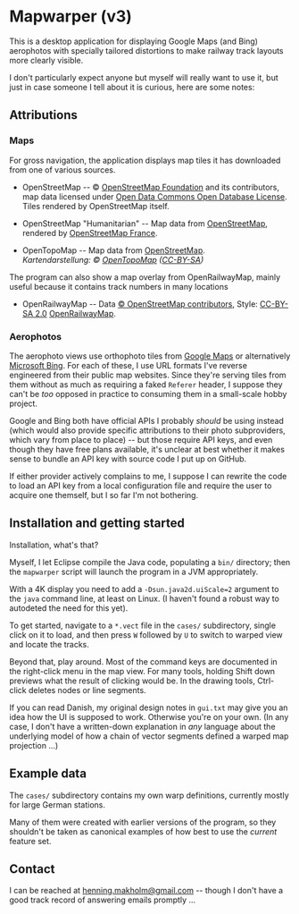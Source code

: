 # Mapwarper (v3)

This is a desktop application for displaying Google Maps (and Bing)
aerophotos with specially tailored distortions to make railway track
layouts more clearly visible.

I don't particularly expect anyone but myself will really want to use
it, but just in case someone I tell about it is curious, here are some
notes:

## Attributions

### Maps

For gross navigation, the application displays map tiles it has
downloaded from one of various sources.

 * OpenStreetMap --
   © [OpenStreetMap Foundation](https://openstreetmap.org/copyright) and
   its contributors, map data licensed under [Open Data Commons Open
   Database License](https://opendatacommons.org/licenses/odbl/).
   Tiles rendered by OpenStreetMap itself.

 * OpenStreetMap "Humanitarian" --
   Map data from [OpenStreetMap](https://osm.org/copyright), rendered by
   [OpenStreetMap France](https://www.openstreetmap.fr/fonds-de-carte/).

 * OpenTopoMap --
   Map data from [OpenStreetMap](https://openstreetmap.org/copyright).  
   _Kartendarstellung: © [OpenTopoMap](http://opentopomap.org/OpenTopoMap)
   ([CC-BY-SA](https://creativecommons.org/licenses/by-sa/3.0/))_

The program can also show a map overlay from OpenRailwayMap, mainly
useful because it contains track numbers in many locations

 * OpenRailwayMap --
   Data [© OpenStreetMap contributors](https://www.openstreetmap.org/copyright),
   Style: [CC-BY-SA 2.0](http://creativecommons.org/licenses/by-sa/2.0/)
   [OpenRailwayMap](http://www.openrailwaymap.org/).

### Aerophotos

The aerophoto views use orthophoto tiles from
[Google Maps](https://www.google.com/maps)
or alternatively [Microsoft Bing](https://www.bing.com/maps).
For each of these, I use URL formats I've reverse engineered from
their public map websites. Since they're serving tiles from them
without as much as requiring a faked `Referer` header, I suppose they
can't be _too_ opposed in practice to consuming them in a small-scale
hobby project.

Google and Bing both have official APIs I probably _should_ be using
instead (which would also provide specific attributions to their photo
subproviders, which vary from place to place) -- but those require API
keys, and even though they have free plans available, it's unclear at
best whether it makes sense to bundle an API key with source code I
put up on GitHub.

If either provider actively complains to me, I suppose I can rewrite
the code to load an API key from a local configuration file and
require the user to acquire one themself, but I so far I'm not
bothering.

## Installation and getting started

Installation, what's that?

Myself, I let Eclipse compile the Java code, populating a `bin/`
directory; then the `mapwarper` script will launch the program in a
JVM appropriately.

With a 4K display you need to add a `-Dsun.java2d.uiScale=2` argument
to the `java` command line, at least on Linux. (I haven't found a
robust way to autodeted the need for this yet).

To get started, navigate to a `*.vect` file in the `cases/`
subdirectory, single click on it to load, and then press `W` followed
by `U` to switch to warped view and locate the tracks.

Beyond that, play around. Most of the command keys are documented in
the right-click menu in the map view.  For many tools, holding Shift
down previews what the result of clicking would be. In the drawing
tools, Ctrl-click deletes nodes or line segments.

If you can read Danish, my original design notes in `gui.txt` may give
you an idea how the UI is supposed to work. Otherwise you're on your
own.  (In any case, I don't have a written-down explanation in _any_
language about the underlying model of how a chain of vector segments
defined a warped map projection ...)

## Example data

The `cases/` subdirectory contains my own warp definitions, currently
mostly for large German stations.

Many of them were created with earlier versions of the program, so
they shouldn't be taken as canonical examples of how best to use the
_current_ feature set.

## Contact

I can be reached at henning.makholm@gmail.com -- though I don't have a
good track record of answering emails promptly ...
